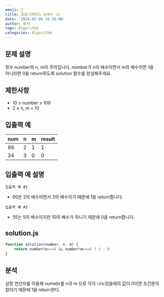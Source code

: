 ```yaml
---
emoji: 🔎
title: 프로그래머스 공배수 Js
date: '2024-02-06 16:10:00'
author: 중석 
tags: Algorithm
categories: Algorithm  
---
```


## 문제 설명
정수 number와 n, m이 주어집니다. number가 n의 배수이면서 m의 배수이면 1을    
아니라면 0을 return하도록 solution 함수를 완성해주세요.

## 제한사항
+ 10 ≤ number ≤ 100
+ 2 ≤ n, m < 10 

## 입출력 예 
|num|n|m|result|
|---|---|---|---|
| 98 | 2 | 1 | 1 |
| 34 | 3 | 0 | 0 |   

## 입출력 예 설명
`입출력 예 #1`

+ 60은 2의 배수이면서 3의 배수이기 때문에 1을 return합니다.

`입출력 예 #2`

+ 55는 5의 배수이지만 10의 배수가 아니기 때문에 0을 return합니다.

## solution.js 
```js
function solution(number, n, m) {
    return number%n===0 && number%m===0 ? 1 : 0
} 
```

## 분석 
삼항 연산자를 이용해 numebr를 n과 m 으로 각각 나누었을때의 값이 0이면 조건문이 참이기 때문에 1을 return한다. 

```toc
```